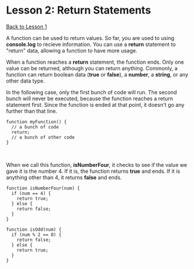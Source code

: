 # Lesson 2: Return Statements

[Back to Lesson 1](lesson_one.md)

A function can be used to return values. So far, you are used to using <b>console.log</b> to recieve information. You can use a <b>return</b> statement to "return" data, allowing a function to have more usage.

When a function reaches a <b>return</b> statement, the function ends. Only one value can be returned, although you can return anything. Commonly, a function can return boolean data (<b>true</b> or <b>false</b>), a <b>number</b>, a <b>string</b>, or any other data type.

In the following case, only the first bunch of code will run. The second bunch will never be executed, because the function reaches a return statement first. Since the function is ended at that point, it doesn't go any further than that line.


```JS
function myFunction() {
  // a bunch of code
  return;
  // a bunch of other code
}
``` 
<br>

When we call this function, <b>isNumberFour</b>, it checks to see if the value we gave it is the number 4. If it is, the function returns <b>true</b> and ends. If it is anything other than 4, it returns <b>false</b> and ends.


```JS
function isNumberFour(num) {
  if (num == 4) {
    return true;
  } else {
    return false;
  }
}
```


```JS
function isOdd(num) {
  if (num % 2 == 0) {
    return false;
  } else {
    return true;
  }
}
```
